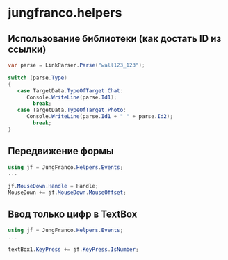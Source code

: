 # jungfranco.helpers


## Использование библиотеки (как достать ID из ссылки)

```c#
var parse = LinkParser.Parse("wall123_123");

switch (parse.Type)
{
   case TargetData.TypeOfTarget.Chat:
      Console.WriteLine(parse.Id1);
        break;
   case TargetData.TypeOfTarget.Photo:
      Console.WriteLine(parse.Id1 + " " + parse.Id2);
        break;
}
```

## Передвижение формы 
``` C#
using jf = JungFranco.Helpers.Events;
...

jf.MouseDown.Handle = Handle;
MouseDown += jf.MouseDown.MouseOffset;
```

## Ввод только цифр в TextBox
``` C#
using jf = JungFranco.Helpers.Events;
...

textBox1.KeyPress += jf.KeyPress.IsNumber;
```
